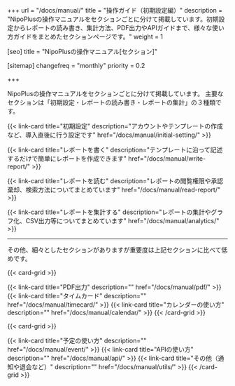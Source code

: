 +++
url = "/docs/manual/"
title = "操作ガイド（初期設定編）"
description = "NipoPlusの操作マニュアルをセクションごとに分けて掲載しています。初期設定からレポートの読み書き、集計方法、PDF出力やAPIガイドまで、様々な使い方ガイドをまとめたセクションページです。"
weight = 1

[seo]
title = "NipoPlusの操作マニュアル[セクション]"

[sitemap]
  changefreq = "monthly"
  priority = 0.2

+++

NipoPlusの操作マニュアルをセクションごとに分けて掲載しています。
主要なセクションは「初期設定・レポートの読み書き・レポートの集計」の３種類です。

{{< link-card title="初期設定" description="アカウントやテンプレートの作成など、導入直後に行う設定です" href="/docs/manual/initial-setting/" >}}

{{< link-card title="レポートを書く" description="テンプレートに沿って記述するだけで簡単にレポートを作成できます" href="/docs/manual/write-report/" >}}

{{< link-card title="レポートを読む" description="レポートの閲覧権限や承認棄却、検索方法についてまとめています" href="/docs/manual/read-report/" >}}

{{< link-card title="レポートを集計する" description="レポートの集計やグラフ化、CSV出力等についてまとめています" href="/docs/manual/analytics/" >}}

---

その他、細々としたセクションがありますが重要度は上記セクションに比べて低めです。

{{< card-grid >}}

{{< link-card title="PDF出力" description="" href="/docs/manual/pdf/" >}}
{{< link-card title="タイムカード" description="" href="/docs/manual/timecard/" >}}
{{< link-card title="カレンダーの使い方" description="" href="/docs/manual/calendar/" >}}
{{< /card-grid >}}

{{< card-grid >}}

{{< link-card title="予定の使い方" description="" href="/docs/manual/event/" >}}
{{< link-card title="APIの使い方" description="" href="/docs/manual/api/" >}}
{{< link-card title="その他（通知や退会など）" description="" href="/docs/manual/utils/" >}}
{{< /card-grid >}}
